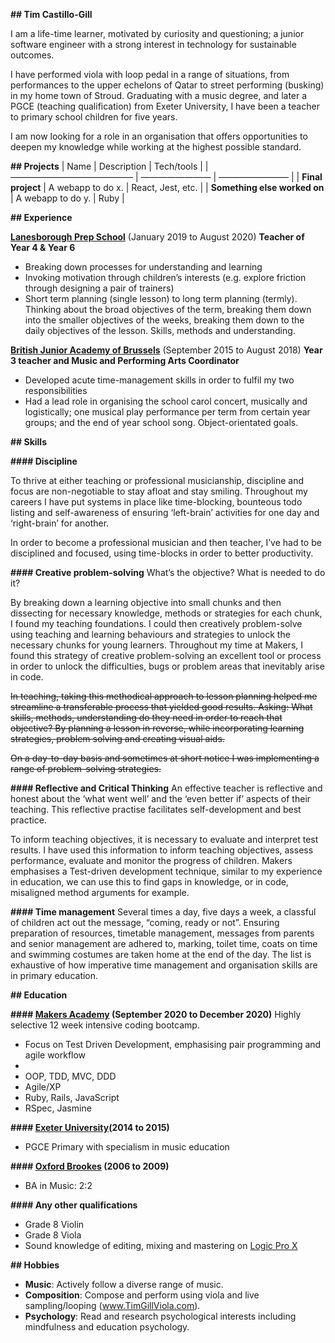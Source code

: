 **## Tim Castillo-Gill**

I am a life-time learner, motivated by curiosity and questioning; a junior software engineer with a strong interest in technology for sustainable outcomes. 

I have performed viola with loop pedal in a range of situations, from performances to the upper echelons of Qatar to street performing (busking) in my home town of Stroud. Graduating with a music degree, and later a PGCE (teaching qualification) from Exeter University, I have been a teacher to primary school children for five years. 

I am now looking for a role in an organisation that offers opportunities to deepen my knowledge while working at the highest possible standard.

**## Projects**
| Name                         | Description       | Tech/tools        |
| —————————————— | ———————— | ———————— |
| ****Final project****            | A webapp to do x. | React, Jest, etc. |
| ****Something else worked on**** | A webapp to do y. | Ruby              |

**## Experience**

****[Lanesborough Prep School](https://www.lanesborough.surrey.sch.uk/)**** (January 2019 to August 2020)
**Teacher of Year 4 & Year 6**

* Breaking down processes for understanding and learning
* Invoking motivation through children’s interests (e.g. explore friction through designing a pair of trainers)
* Short term planning (single lesson) to long term planning (termly). Thinking about the broad objectives of the term, breaking them down into the smaller objectives of the weeks, breaking them down to the daily objectives of the lesson. Skills, methods and understanding.

****[British Junior Academy of Brussels](https://bjab.org/)**** (September 2015 to August 2018)
**Year 3 teacher and Music and Performing Arts Coordinator**

* Developed acute time-management skills in order to fulfil my two responsibilities
* Had a lead role in organising the school carol concert, musically and logistically; one musical play performance per term from certain year groups; and the end of year school song. Object-orientated goals. 

**## Skills**

**#### Discipline**

To thrive at either teaching or professional musicianship, discipline and focus are non-negotiable to stay afloat and stay smiling. Throughout my careers I have put systems in place like time-blocking, bounteous todo listing and self-awareness of ensuring ‘left-brain’ activities for one day and ‘right-brain’ for another. 

In order to become a professional musician and then teacher, I’ve had to be disciplined and focused, using time-blocks in order to better productivity.

**#### Creative problem-solving**
What’s the objective? What is needed to do it? 

By breaking down a learning objective into small chunks and then dissecting  for necessary knowledge, methods or strategies for each chunk, I found my teaching foundations. I could then creatively problem-solve using teaching and learning behaviours and strategies to unlock the necessary chunks for young learners. Throughout my time at Makers, I found this strategy of creative problem-solving an excellent tool or process in order to unlock the difficulties, bugs or problem areas that inevitably arise in code.

~~In teaching, taking this methodical approach to lesson planning helped me streamline a transferable process that yielded good results. Asking: What skills, methods, understanding do they need in order to reach that objective? By planning a lesson in reverse, while incorporating learning strategies, problem solving and creating visual aids.~~ 

~~On a day-to-day basis and sometimes at short notice I was implementing a range of problem-solving strategies.~~ 

**#### Reflective and Critical Thinking**
An effective teacher is reflective and honest about the ‘what went well’ and the ‘even better if’ aspects of their teaching. This reflective practise facilitates self-development and best practice. 

To inform teaching objectives,  it is necessary to evaluate and interpret  test results. I have used this information to inform teaching objectives, assess performance, evaluate and monitor the progress of children. Makers emphasises a Test-driven development technique, similar to my experience in education, we can use this to find gaps in knowledge, or in code, misaligned method arguments for example.

**#### Time management**
Several times a day, five days a week, a classful of children act out the message, “coming, ready or not”. Ensuring preparation of resources, timetable management, messages from parents and senior management are adhered to, marking, toilet time, coats on time and swimming costumes are taken home at the end of the day. The list is exhaustive of how imperative time management and organisation skills are in primary education.

**## Education**

**#### [Makers Academy](https://makers.tech/) (September 2020 to December 2020)**
Highly selective 12 week intensive coding bootcamp.

* Focus on Test Driven Development, emphasising pair programming and agile workflow
* 
* OOP, TDD, MVC, DDD
* Agile/XP
* Ruby, Rails, JavaScript
* RSpec, Jasmine

**#### [Exeter University](https://www.exeter.ac.uk/)(2014 to 2015)**

* PGCE Primary with specialism in music education

**#### [Oxford Brookes](https://www.brookes.ac.uk/) (2006 to 2009)**

* BA in Music: 2:2

**#### Any other qualifications**
* Grade 8 Violin
* Grade 8 Viola
* Sound knowledge of editing, mixing and mastering on [Logic Pro X](https://www.apple.com/uk/logic-pro/)

**## Hobbies**
* ****Music****: Actively follow a diverse range of music.
* ****Composition****: Compose and perform using viola and live sampling/looping (www.TimGillViola.com). 
* ****Psychology****: Read and research psychological interests including mindfulness and education psychology.